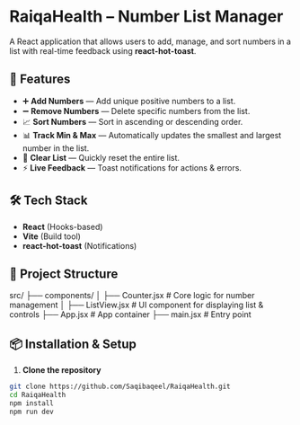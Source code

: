 # RaiqaHealth – Number List Manager  

A React  application that allows users to add, manage, and sort numbers in a list with real-time feedback using **react-hot-toast**.  

## 🚀 Features  
- ➕ **Add Numbers** — Add unique positive numbers to a list.  
- ➖ **Remove Numbers** — Delete specific numbers from the list.  
- 📈 **Sort Numbers** — Sort in ascending or descending order.  
- 📊 **Track Min & Max** — Automatically updates the smallest and largest number in the list.  
- 🧹 **Clear List** — Quickly reset the entire list.  
- ⚡ **Live Feedback** — Toast notifications for actions & errors.  

## 🛠️ Tech Stack  
- **React** (Hooks-based)  
- **Vite** (Build tool)  
- **react-hot-toast** (Notifications)  

## 📂 Project Structure 
src/
 ├── components/
 │    ├── Counter.jsx     # Core logic for number management
 │    ├── ListView.jsx    # UI component for displaying list & controls
 ├── App.jsx              # App container
 ├── main.jsx             # Entry point



## 📦 Installation & Setup  

1. **Clone the repository**  
```bash
git clone https://github.com/Saqibaqeel/RaiqaHealth.git
cd RaiqaHealth
npm install
npm run dev

